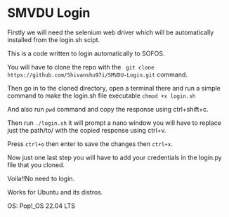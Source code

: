 # SMVDU Login

Firstly we will need the selenium web driver which will be automatically installed from the login.sh scipt.

This is a code written to login automatically to SOFOS.

You will have to clone the repo with the ` git clone https://github.com/Shivanshu97i/SMVDU-Login.git` command.

Then go in to the cloned directory, open a terminal there and run a simple command to make the login.sh file executable `chmod +x login.sh`

And also run `pwd` command and copy the response using ctrl+shift+c.

Then run `./login.sh` it will prompt a nano window you will have to replace just the path/to/ with the copied response using ctrl+v.

Press `ctrl+o` then enter to save the changes then `ctrl+x`.

Now just one last step you will have to add your credentials in the login.py file that you cloned. 

 Voila!!No need to login.
 
 Works for Ubuntu and its distros.
 
 OS: Pop!_OS 22.04 LTS
 
